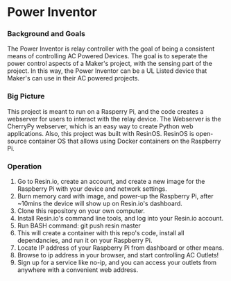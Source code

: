 Power Inventor
===
### Background and Goals
The Power Inventor is relay controller with the goal of being a consistent means of controlling AC Powered Devices. The goal is to seperate the power control aspects of a Maker's project, with the sensing part of the project. In this way, the Power Inventor can be a UL Listed device that Maker's can use in their AC powered projects.

### Big Picture
This project is meant to run on a Rasperry Pi, and the code creates a webserver for users to interact with the relay device. The Webserver is the CherryPy webserver, which is an easy way to create Python web applications. Also, this project was built with ResinOS. ResinOS is open-source container OS that allows using Docker containers on the Raspberry Pi.

### Operation
1. Go to Resin.io, create an account, and create a new image for the Raspberry Pi with your device and network settings.
2. Burn memory card with image, and power-up the Raspberry Pi, after ~10mins the device will show up on Resin.io's dashboard.
3. Clone this repository on your own computer. 
4. Install Resin.io's command line tools, and log into your Resin.io account.
5. Run BASH command: git push resin master
6. This will create a container with this repo's code, install all dependancies, and run it on your Raspberry Pi.
7. Locate IP address of your Raspberry Pi from dashboard or other means.
8. Browse to ip address in your browser, and start controlling AC Outlets!
9. Sign up for a service like no-ip, and you can access your outlets from anywhere with a convenient web address.


